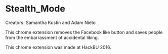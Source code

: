# Stealth_Mode
Creators: Samantha Kustin and Adam Nieto 

This chrome extension removes the Facebook like button and saves people from the embarrassment of accidental liking.  

This chrome extension was made at HackBU 2016. 
